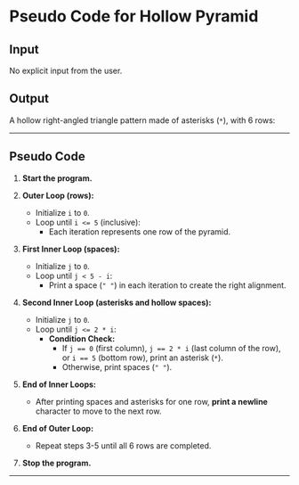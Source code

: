 # **Pseudo Code for Hollow Pyramid**

## **Input**
No explicit input from the user.

## **Output**
A hollow right-angled triangle pattern made of asterisks (`*`), with 6 rows:


---

## **Pseudo Code**

1. **Start the program.**

2. **Outer Loop (rows):**
   - Initialize `i` to `0`.
   - Loop until `i <= 5` (inclusive):
     - Each iteration represents one row of the pyramid.

3. **First Inner Loop (spaces):**
   - Initialize `j` to `0`.
   - Loop until `j < 5 - i`:
     - Print a space (`" "`) in each iteration to create the right alignment.
4. **Second Inner Loop (asterisks and hollow spaces):**
   - Initialize `j` to `0`.
   - Loop until `j <= 2 * i`:
     - **Condition Check:**
       - If `j == 0` (first column), `j == 2 * i` (last column of the row), or `i == 5` (bottom row), print an asterisk (`*`).
       - Otherwise, print spaces (`" "`).

5. **End of Inner Loops:**
   - After printing spaces and asterisks for one row, **print a newline** character to move to the next row.

6. **End of Outer Loop:**
   - Repeat steps 3-5 until all 6 rows are completed.

7. **Stop the program.**

---



